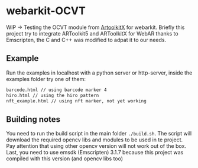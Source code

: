 # webarkit-OCVT
WIP -> Testing the OCVT module from [ArtoolkitX](https://github.com/webarkit/artoolkitX_em_2d) for webarkit.
Briefly this project try to integrate ARToolkit5 and ARToolkitX for WebAR thanks to Emscripten, the C and C++ was modified to adpat it to our needs. 

## Example
Run the examples in localhost with a python server or http-server, inside the examples folder try one of them:

```html
barcode.html // using barcode marker 4
hiro.html // using the hiro pattern
nft_example.html // using nft marker, not yet working
```

## Building notes

You need to run the build script in the main folder `./build.sh`. The script will download the required opencv libs and modules to be used in te project. Pay attention that using other opencv version will not work out of the box. Last, you need to use emsdk (Emscripten) 3.1.7 because this project was compiled with this version (and opencv libs too)